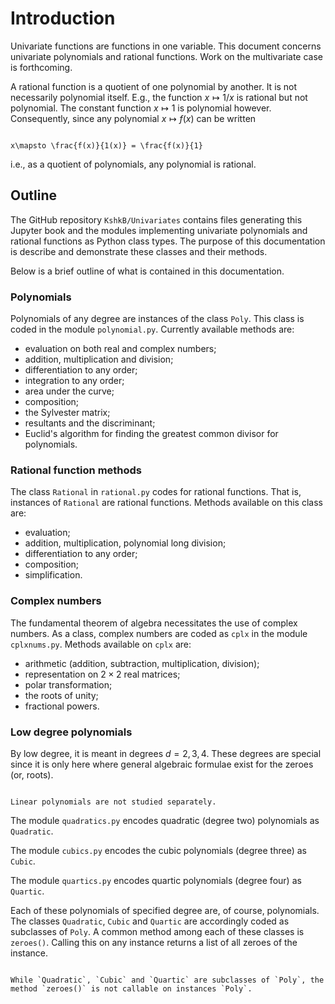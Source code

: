 # Introduction

Univariate functions are functions in one variable. This document concerns univariate polynomials and rational functions. Work on the multivariate case is forthcoming.

A rational function is a quotient of one polynomial by another. It is not necessarily polynomial itself. E.g., the function $x\mapsto 1/x$ is rational but not polynomial. The constant function $x \mapsto 1$ is polynomial however. Consequently, since any polynomial $x\mapsto f(x)$ can be written 

```{math}

x\mapsto \frac{f(x)}{1(x)} = \frac{f(x)}{1}

```

i.e., as a quotient of polynomials, any polynomial is rational.

## Outline

The GitHub repository `KshkB/Univariates` contains files generating this Jupyter book and the modules implementing univariate polynomials and rational functions as Python class types. The purpose of this documentation is describe and demonstrate these classes and their methods.

Below is a brief outline of what is contained in this documentation. 

### Polynomials

Polynomials of any degree are instances of the class `Poly`. This class is coded in the module `polynomial.py`. Currently available methods are:

- evaluation on both real and complex numbers;
- addition, multiplication and division;
- differentiation to any order;
- integration to any order;
- area under the curve;
- composition;
- the Sylvester matrix;
- resultants and the discriminant;
- Euclid's algorithm for finding the greatest common divisor for polynomials.

### Rational function methods

The class `Rational` in `rational.py` codes for rational functions. That is, instances of `Rational` are rational functions. Methods available on this class are:

- evaluation;
- addition, multiplication, polynomial long division;
- differentiation to any order;
- composition;
- simplification. 

### Complex numbers

The fundamental theorem of algebra necessitates the use of complex numbers. As a class, complex numbers are coded as `cplx` in the module `cplxnums.py`. Methods available on `cplx` are:

- arithmetic (addition, subtraction, multiplication, division);
- representation on $2\times2$ real matrices;
- polar transformation;
- the roots of unity;
- fractional powers.

### Low degree polynomials 

By low degree, it is meant in degrees $d = 2, 3, 4$. These degrees are special since it is only here where general algebraic formulae exist for the zeroes (or, roots).


```{note}

Linear polynomials are not studied separately.

```

The module `quadratics.py` encodes quadratic (degree two) polynomials as `Quadratic`. 

The module `cubics.py` encodes the cubic polynomials (degree three) as `Cubic`.

The module `quartics.py` encodes quartic polynomials (degree four) as `Quartic`.


Each of these polynomials of specified degree are, of course, polynomials. The classes `Quadratic`, `Cubic` and `Quartic` are accordingly coded as subclasses of `Poly`. A common method among each of these classes is `zeroes()`. Calling this on any instance returns a list of all zeroes of the instance. 

```{note}

While `Quadratic`, `Cubic` and `Quartic` are subclasses of `Poly`, the method `zeroes()` is not callable on instances `Poly`.  

```